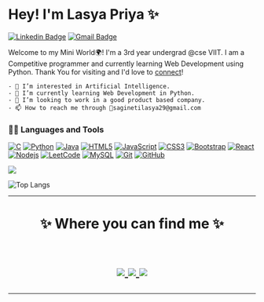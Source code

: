 # Hey! I'm Lasya Priya ✨
[![Linkedin Badge](https://img.shields.io/badge/-lasyapriya-blue?style=flat&logo=Linkedin&logoColor=white&link=https://www.linkedin.com/in/lasyapriya/)](https://www.linkedin.com/in/sagineti-lasya-priya-194567208/)
[![Gmail Badge](https://img.shields.io/badge/-saginetilasya29-c14438?style=flat&logo=Gmail&logoColor=white&link=mailto:saginetilasya29@gmail.com)](mailto:saginetilasya29@gmail.com)

Welcome to my Mini World🌍! I'm a 3rd year undergrad @cse VIIT. I am a Competitive programmer and currently learning Web Development using Python.
Thank You for visiting and I'd love to [connect](https://www.linkedin.com/in/sagineti-lasya-priya-194567208/)!








```
- 👀 I’m interested in Artificial Intelligence.
- 🌱 I’m currently learning Web Development in Python.
- 💞️ I’m looking to work in a good product based company.
- 📫 How to reach me through 📨saginetilasya29@gmail.com
```


### 👨‍💻 Languages and Tools
[![C](https://img.shields.io/badge/-A8B9CC?style=flat&logo=c&logoColor=white&link=https://github.com/sagineti-lasya-priya)](https://github.com/sagineti-lasya-priya) 
[![Python](https://img.shields.io/badge/-Python-black?style=flat&logo=python&link=https://github.com/sagineti-lasya-priya)](https://github.com/sagineti-lasya-priya) 
[![Java](https://img.shields.io/badge/Java-orange?style=flat&logo=java&logoColor=white&link=https://github.com/sagineti-lasya-priya)](https://github.com/sagineti-lasya-priya) 
[![HTML5](https://img.shields.io/badge/-HTML5-E34F26?style=flat&logo=html5&logoColor=white&link=https://github.com/sagineti-lasya-priya)](https://github.com/sagineti-lasya-priya) 
[![JavaScript](https://img.shields.io/badge/-JavaScript-black?style=flat&logo=javascript&link=https://github.com/sagineti-lasya-priya)](https://github.com/sagineti-lasya-priya) 
[![CSS3](https://img.shields.io/badge/-CSS3-1572B6?style=flat&logo=css3&link=https://github.com/sagineti-lasya-priya)](https://github.com/sagineti-lasya-priya) 
[![Bootstrap](https://img.shields.io/badge/-Bootstrap-563D7C?style=flat&logo=bootstrap&link=https://github.com/sagineti-lasya-priya)](https://github.com/sagineti-lasya-priya) 
[![React](https://img.shields.io/badge/-React-black?style=flat&logo=react&link=https://github.com/sagineti-lasya-priya)](https://github.com/sagineti-lasya-priya) 
[![Nodejs](https://img.shields.io/badge/-Nodejs-black?style=flat&logo=Node.js&link=https://github.com/sagineti-lasya-priya)](https://github.com/sagineti-lasya-priya)
[![LeetCode](https://img.shields.io/badge/-LeetCode-02569B?style=flat&logo=leetCode&link=https://github.com/sagineti-lasya-priya)](https://github.com/sagineti-lasya-priya)
[![MySQL](https://img.shields.io/badge/-MySQL-black?style=flat&logo=mysql&link=https://github.com/sagineti-lasya-priya)](https://github.com/sagineti-lasya-priya)
[![Git](https://img.shields.io/badge/-Git-black?style=flat&logo=git&link=https://github.com/sagineti-lasya-priya)](https://github.com/sagineti-lasya-priya) 
[![GitHub](https://img.shields.io/badge/-GitHub-181717?style=flat&logo=github&link=https://github.com/sagineti-lasya-priya)](https://github.com/sagineti-lasya-priya)




<img src="https://github-readme-stats.vercel.app/api?username=Lasyapriya29&show_icons=true&theme=radical&title_color=#163b55&text_color=#fff&icon_color=8E2DE2">

![Top Langs](https://github-readme-stats.vercel.app/api/top-langs/?username=Lasyapriya29&theme=radical&title_color=#163b55&text_color=#fff)


<hr>
<h1 align="center">
✨ Where you can find me ✨
  
  <!-- https://img.shields.io/badge/Linkedin-Parth Patel-blue&?style=social&logo=linkedin -->

  <!-- https://img.shields.io/badge/Github-Parth%20Patel-black&?style=social&logo=Github -->

  <!-- https://img.shields.io/badge/Facebook-Parth%20Patel-darkblue&?style=social&logo=Facebook -->

  <!-- https://img.shields.io/badge/Instagram-parth.__.27-red&?style=social&logo=Instagram -->

  <!-- https://img.shields.io/badge/Twitter-Parth%20Patel-blue&?style=social&logo=Twitter -->

<p align="center">
  <br/>
  <a href="https://www.linkedin.com/in/sagineti-lasya-priya-194567208/">
    <img src="https://img.shields.io/badge/LinkedIn-%230077B5.svg?&style=flat-square&logo=linkedin&logoColor=white">
  </a>
  
  <a href="https://github.com/Lasyapriya29">
    <img src="https://img.shields.io/badge/Github-%230A0A0A.svg?&style=flat-square&logo=Github&logoColor=white">  
  </a>
 
  <a href="https://www.instagram.com/lasyapriya_29/">
    <img src="https://img.shields.io/badge/Instagram-%23E4405F.svg?&style=flat-square&logo=instagram&logoColor=white">
  </a>

</p>
</h1>
<hr>

<!---
Lasyapriya29/Lasyapriya29 is a ✨ special ✨ repository because its `README.md` (this file) appears on your GitHub profile.
You can click the Preview link to take a look at your changes.
--->
